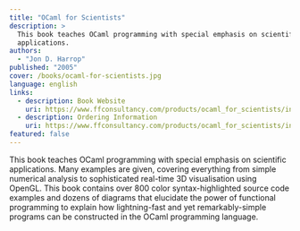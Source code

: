 ```yaml
---
title: "OCaml for Scientists"
description: >
  This book teaches OCaml programming with special emphasis on scientific
  applications.
authors:
  - "Jon D. Harrop"
published: "2005"
cover: /books/ocaml-for-scientists.jpg
language: english
links:
  - description: Book Website
    uri: https://www.ffconsultancy.com/products/ocaml_for_scientists/index.html
  - description: Ordering Information
    uri: https://www.ffconsultancy.com/products/ocaml_for_scientists/index.html
featured: false
---
```


This book teaches OCaml programming with special emphasis on scientific
applications. Many examples are given, covering everything from simple
numerical analysis to sophisticated real-time 3D visualisation using
OpenGL. This book contains over 800 color syntax-highlighted source code
examples and dozens of diagrams that elucidate the power of functional
programming to explain how lightning-fast and yet remarkably-simple
programs can be constructed in the OCaml programming language.
